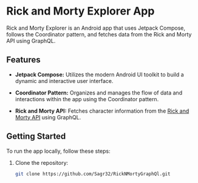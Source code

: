 # Rick and Morty Explorer App

Rick and Morty Explorer is an Android app that uses Jetpack Compose, follows the Coordinator pattern, and fetches data from the Rick and Morty API using GraphQL.

## Features

- **Jetpack Compose:** Utilizes the modern Android UI toolkit to build a dynamic and interactive user interface.

- **Coordinator Pattern:** Organizes and manages the flow of data and interactions within the app using the Coordinator pattern.

- **Rick and Morty API:** Fetches character information from the [Rick and Morty API](https://rickandmortyapi.com/) using GraphQL.

## Getting Started

To run the app locally, follow these steps:

1. Clone the repository:

   ```bash
   git clone https://github.com/Sagr32/RickNMortyGraphQl.git
